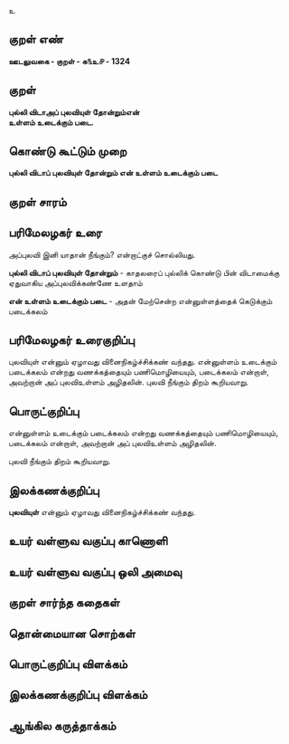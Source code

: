 உ

## குறள் எண் 

**ஊடலுவகை - குறள் - க௩உ௪ - 1324**

## குறள் 

**புல்லி விடாஅப் புலவியுள் தோன்றும்என்  
உள்ளம் உடைக்கும் படை.** 

## கொண்டு கூட்டும் முறை

**புல்லி விடாப் புலவியுள் தோன்றும் என் உள்ளம் உடைக்கும் படை** 

## குறள் சாரம் 


## பரிமேலழகர் உரை

அப்புலவி இனி யாதான் நீங்கும்? என்றாட்குச் சொல்லியது. 

**புல்லி விடாப் புலவியுள் தோன்றும்** - காதலரைப் புல்லிக் கொண்டு பின் விடாமைக்கு ஏதுவாகிய அப்புலவிக்கண்ணே உளதாம் 

**என் உள்ளம் உடைக்கும் படை** - அதன் மேற்சென்ற என்னுள்ளத்தைக் கெடுக்கும் படைக்கலம்

## பரிமேலழகர் உரைகுறிப்பு   

புலவியுள் என்னும் ஏழாவது வினைநிகழ்ச்சிக்கண் வந்தது. என்னுள்ளம் உடைக்கும் படைக்கலம் என்றது வணக்கத்தையும் பணிமொழியையும், படைக்கலம் என்றாள், அவற்றான் அப் புலவிஉள்ளம் அழிதலின். புலவி நீங்கும் திறம் கூறியவாறு.

## பொருட்குறிப்பு 

என்னுள்ளம் உடைக்கும் படைக்கலம் என்றது வணக்கத்தையும் பணிமொழியையும், படைக்கலம் என்றாள், அவற்றான் அப் புலவிஉள்ளம் அழிதலின். 

புலவி நீங்கும் திறம் கூறியவாறு.

## இலக்கணக்குறிப்பு  

**புலவியுள்** என்னும் ஏழாவது வினைநிகழ்ச்சிக்கண் வந்தது. 

## உயர் வள்ளுவ வகுப்பு காணொளி


## உயர் வள்ளுவ வகுப்பு ஒலி அமைவு 

 
## குறள் சார்ந்த கதைகள் 


## தொன்மையான சொற்கள்


## பொருட்குறிப்பு விளக்கம்


## இலக்கணக்குறிப்பு விளக்கம்


## ஆங்கில கருத்தாக்கம் 


